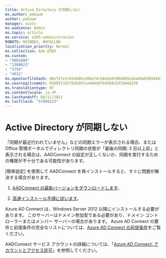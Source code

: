 ```yaml
---
title: Active Directory が同期しない
ms.author: pebaum
author: pebaum
manager: scotv
ms.audience: Admin
ms.topic: article
ms.service: o365-administration
ROBOTS: NOINDEX, NOFOLLOW
localization_priority: Normal
ms.collection: Adm_O365
ms.custom:
- "9001688"
- "1300023"
- "3754"
- "4531"
ms.openlocfilehash: d0ef27e7c03eb8bcd9de74c58a5e0398d8892a6eb0ab50944b3c2201247fa0b8
ms.sourcegitcommit: 920051182781bd97ce4d4d6fbd268cb37b84d239
ms.translationtype: HT
ms.contentlocale: ja-JP
ms.lasthandoff: 08/11/2021
ms.locfileid: "57889223"
---
```

# <a name="active-directory-not-syncing"></a>Active Directory が同期しない

「同期が最近行われていません」などの同期エラーが表示される場合、または Office 管理ポータルでディレクトリ同期の状態が「最後の同期: 3 日以上前」と表示される場合は、AADConnect の設定が正しくないか、同期を実行するための権限が不十分である可能性があります。  

[簡単設定] を使用して AADConnect を再インストールすると、すぐに問題が解決する場合があります。

1. [AADConnect の最新バージョンをダウンロードします](https://go.microsoft.com/fwlink/?LinkId=615771)。

2. [高速インストール手順に従います](https://docs.microsoft.com/azure/active-directory/hybrid/how-to-connect-install-express)。

Azure AD Connect は、Windows Server 2012 以降にインストールする必要があります。 このサーバーはドメイン参加型である必要があり、ドメイン コントローラーまたはメンバー サーバーの場合があります。 Azure AD Connect の要件と前提条件の完全なリストについては、[Azure AD Connect の前提条件](https://docs.microsoft.com/azure/active-directory/hybrid/how-to-connect-install-prerequisites)をご覧ください。

AADConnect サービス アカウントの詳細については、「[Azure AD Connect: アカウントとアクセス許可](https://docs.microsoft.com/azure/active-directory/hybrid/reference-connect-accounts-permissions)」を参照してください。
